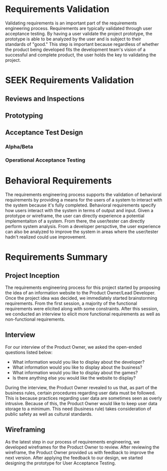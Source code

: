 # Requirements Validation

Validating requirements is an important part of the requirements engineering process. Requirements are typically validated through user acceptance testing. By having a user validate the project prototype, the prototype is able to be analyzed by the user and is subject to their standards of "good." This step is important because regardless of whether the product being developed fits the development team's vision of a successful and complete product, the user holds the key to validating the project.

# SEEK Requirements Validation

## Reviews and Inspections

## Prototyping

## Acceptance Test Design

### Alpha/Beta

### Operational Acceptance Testing

# Behavioral Requirements

The requirements engineering process supports the validation of behavioral requirements by providing a means for the users of a system to interact with the system because it's fully completed. Behavioral requirements specify how users interact with the system in terms of output and input. Given a prototype or wireframe, the user can directly experience a potential implementaiton of a system. From there, the user/tester can directly perform system analysis. From a developer perspctive, the user experience can also be analyzed to improve the system in areas where the user/tester hadn't realized could use improvement.

# Requirements Summary

## Project Inception

The requirements engineering process for this project started by proposing the idea of an information website to the Product Owner/Lead Developer. Once the project idea was decided, we immediately started brainstorming requirements. From the first session, a majority of the functional requirements were elicited along with some constraints. After this session, we conducted an interview to elicit more functional requirements as well as non-functional requirements. 

## Interview

For our interview of the Product Owner, we asked the open-ended questions listed below:

* What information would you like to display about the developer?
* What information would you like to display about the business?
* What information would you like to display about the games?
* Is there anything else you would like the website to display?

During the interview, the Product Owner revealed to us that, as part of the business rules, certain procedures regarding user data must be followed. This is because practices regarding user data are sometimes seen as overly intrusive. Because of this, the Product Owner would like to keep user data storage to a minimum. This need (business rule) takes consideration of public safety as well as cultural standards.

## Wireframing

As the latest step in our process of requirements engineering, we developed wireframes for the Product Owner to review. After reviewing the wireframe, the Product Owner provided us with feedback to improve the next version. After applying the feedback to our design, we started designing the prototype for User Acceptance Testing.
